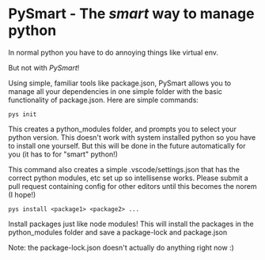 # PySmart - The _smart_ way to manage python

In normal python you have to do annoying things like virtual env.

But not with _PySmart_!

Using simple, familiar tools like package.json, PySmart allows you to manage all your dependencies in one simple folder with the basic functionality of package.json. Here are simple commands:

```shell
pys init
```

This creates a python_modules folder, and prompts you to select your python version.  This doesn't work with system installed python so you have to install one yourself.  But this will be done in the future automatically for you (it has to for "smart" python!)

This command also creates a simple .vscode/settings.json that has the correct python modules, etc set up so intellisense works.  Please submit a pull request containing config for other editors until this becomes the norem (I hope!)

```shell
pys install <package1> <package2> ...
```

Install packages just like node modules! This will install the packages in the python_modules folder and save a package-lock and package.json

Note: the package-lock.json doesn't actually do anything right now :)
